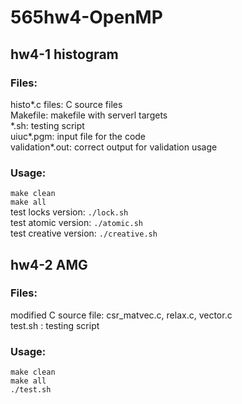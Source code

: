# 565hw4-OpenMP
## hw4-1 histogram
### Files:
histo*.c files: C source files<br>
Makefile: makefile with serverl targets<br>
\*.sh: testing script<br>
uiuc*.pgm: input file for the code<br>
validation*.out: correct output for validation usage<br>
### Usage:
`make clean`<br>
`make all`<br>
test locks version: `./lock.sh`<br>
test atomic version: `./atomic.sh`<br>
test creative version: `./creative.sh`<br>

## hw4-2 AMG
### Files:
modified C source file: csr_matvec.c, relax.c, vector.c<br>
test.sh : testing script<br>
### Usage:
`make clean`<br>
`make all`<br>
`./test.sh`<br>
